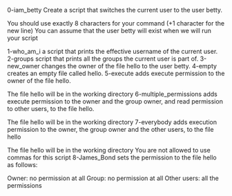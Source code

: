 0-iam_betty Create a script that switches the current user to the user betty.

You should use exactly 8 characters for your command (+1 character for the new line)
You can assume that the user betty will exist when we will run your script

1-who_am_i a script that prints the effective username of the current user.
2-groups  script that prints all the groups the current user is part of.
3-new_owner changes the owner of the file hello to the user betty.
4-empty creates an empty file called hello.
5-execute adds execute permission to the owner of the file hello.

The file hello will be in the working directory
6-multiple_permissions  adds execute permission to the owner and the group owner, and read permission to other users, to the file hello.

The file hello will be in the working directory
7-everybody adds execution permission to the owner, the group owner and the other users, to the file hello

The file hello will be in the working directory
You are not allowed to use commas for this script
8-James_Bond sets the permission to the file hello as follows:

Owner: no permission at all
Group: no permission at all
Other users: all the permissions
